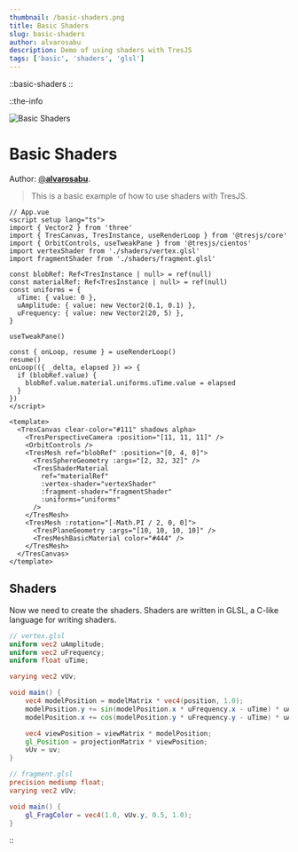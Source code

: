 ```yaml
---
thumbnail: /basic-shaders.png
title: Basic Shaders
slug: basic-shaders
author: alvarosabu
description: Demo of using shaders with TresJS
tags: ['basic', 'shaders', 'glsl']
---
```


::basic-shaders
::

::the-info

![Basic Shaders](/basic-shaders.png)

# Basic Shaders

Author: [@**alvarosabu**](https://twitter.com/alvarosabu).

> This is a basic example of how to use shaders with TresJS.

```vue
// App.vue
<script setup lang="ts">
import { Vector2 } from 'three'
import { TresCanvas, TresInstance, useRenderLoop } from '@tresjs/core'
import { OrbitControls, useTweakPane } from '@tresjs/cientos'
import vertexShader from './shaders/vertex.glsl'
import fragmentShader from './shaders/fragment.glsl'

const blobRef: Ref<TresInstance | null> = ref(null)
const materialRef: Ref<TresInstance | null> = ref(null)
const uniforms = {
  uTime: { value: 0 },
  uAmplitude: { value: new Vector2(0.1, 0.1) },
  uFrequency: { value: new Vector2(20, 5) },
}

useTweakPane()

const { onLoop, resume } = useRenderLoop()
resume()
onLoop(({ _delta, elapsed }) => {
  if (blobRef.value) {
    blobRef.value.material.uniforms.uTime.value = elapsed
  }
})
</script>

<template>
  <TresCanvas clear-color="#111" shadows alpha>
    <TresPerspectiveCamera :position="[11, 11, 11]" />
    <OrbitControls />
    <TresMesh ref="blobRef" :position="[0, 4, 0]">
      <TresSphereGeometry :args="[2, 32, 32]" />
      <TresShaderMaterial
        ref="materialRef"
        :vertex-shader="vertexShader"
        :fragment-shader="fragmentShader"
        :uniforms="uniforms"
      />
    </TresMesh>
    <TresMesh :rotation="[-Math.PI / 2, 0, 0]">
      <TresPlaneGeometry :args="[10, 10, 10, 10]" />
      <TresMeshBasicMaterial color="#444" />
    </TresMesh>
  </TresCanvas>
</template>
```

## Shaders

Now we need to create the shaders. Shaders are written in GLSL, a C-like language for writing shaders.

```glsl
// vertex.glsl
uniform vec2 uAmplitude;
uniform vec2 uFrequency;
uniform float uTime;

varying vec2 vUv;

void main() {
    vec4 modelPosition = modelMatrix * vec4(position, 1.0);
    modelPosition.y += sin(modelPosition.x * uFrequency.x - uTime) * uAmplitude.x;
    modelPosition.x += cos(modelPosition.y * uFrequency.y - uTime) * uAmplitude.y;

    vec4 viewPosition = viewMatrix * modelPosition;
    gl_Position = projectionMatrix * viewPosition;
    vUv = uv;
}
```

```glsl
// fragment.glsl
precision mediump float;
varying vec2 vUv;

void main() {
    gl_FragColor = vec4(1.0, vUv.y, 0.5, 1.0);
}
```

::
